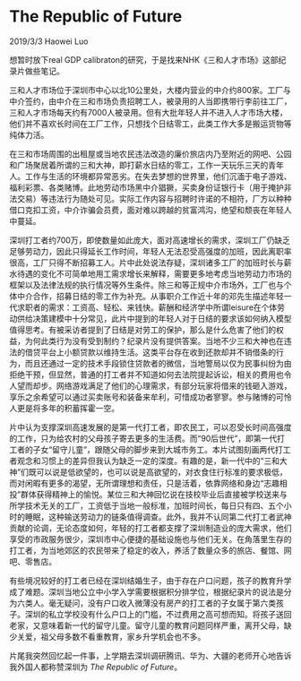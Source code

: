 # The Republic of Future
2019/3/3 Haowei Luo

想暂时放下real GDP calibraton的研究，于是找来NHK《三和人才市场》这部纪录片做些笔记。

三和人才市场位于深圳市中心以北10公里处，大楼内营业的中介约800家。工厂与中介签约，由中介在三和市场负责招聘工人，被录用的人当即携带行李前往工厂，三和人才市场每天约有7000人被录用。但有大批年轻人并不进入人才市场大楼，他们并不喜欢长时间在工厂工作，只想找个日结零工，此类工作大多是搬运货物等纯体力活。

在三和市场周围的出租屋或当地农民违法改造的廉价旅店内乃至附近的网吧、公园和广场聚居着所谓的三和大神，即打薪水日结的零工，工作一天玩乐三天的青年人。工作与生活的环境都异常恶劣。在失去梦想的世界里，他们沉湎于电子游戏、福利彩票、各类赌博。此地劳动市场黑中介猖獗，买卖身份证银行卡（用于掩护非法交易）等违法行为随处可见。实际工作内容与招聘时许诺的不相符，厂方以种种借口克扣工资，中介诈骗会员费，面对难以跨越的贫富鸿沟，绝望和颓丧在年轻人中蔓延。

深圳打工者约700万，即使数量如此庞大，面对高速增长的需求，深圳工厂仍缺乏足够劳动力，因此只得延长工作时间，年轻人无法忍受高强度的加班，因此离职率很高，工厂只得不断招募工人。片中此处说法存疑，深圳诸多工厂的加班时长与薪水待遇的变化不可简单地用工需求增长来解释，需要更多地考虑当地劳动力市场的框架以及法律法规的执行情况等外生条件。除三和等正规中介市场外，工厂也与个体中介合作，招募日结的零工作为补充。从事职介工作近十年的邓先生描述年轻一代求职者的需求：工资高、轻松、来钱快。薪酬和经济学中所谓leisure在个体劳动供给决策建模中十分常见，此片中提到的年轻人对于日结的要求该如何纳入模型值得思考。有被采访者提到了日结是对劳工的保护，那么是什么危害了他们的权益，为何此类行为没有受到制约？纪录片没有提供答案。当地不少三和大神也在违法的借贷平台上小额贷款以维持生活。这类平台存在收到还款却并不销借条的行为，而且还通过一定的技术手段锁住贷款者的微信，当地警局以仅为民事纠纷为由拒绝干预，但显然，普通的打工者并不知道如何去法院提起诉讼，相关的费用也令人望而却步。网络游戏满足了他们的心理需求，有部分玩家将借来的钱砸入游戏，享乐之余希望可以通过买卖账号和装备来牟利，可惜成功者寥寥。参与赌博的可怜人更是将多年的积蓄挥霍一空。

片中认为支撑深圳高速发展的是第一代打工者，即农民工，可以忍受长时间高强度的工作，只为给农村的父母孩子寄去更多的生活费。而“90后世代”，即第一代打工者的子女“留守儿童”，跟随父母的脚步来到大城市务工。本片试图刻画两代打工者观念和习惯上的差异但我认为缺乏一定的深度。有趣的是，新一代中的“三和大神”们既可以说是低欲望的，也可以说是高欲望的，对衣食住行标准的要求极低，而对闲暇有更多的渴望，无所谓理想和责任，只是活着，依靠网络和身边“志趣相投”群体获得精神上的愉悦。某位三和大神回忆说在技校毕业后直接被学校送来与所学技术无关的工厂，工资低于当地一般标准，加班时间长，每日只有四、五个小时的睡眠，这种输送劳动力的链条值得调查。此外，我并不认同第二代打工者武神贡献的论调，无论态度如何，年轻的打工者都支撑了深圳制造业的庞大需求，他们享受的市政服务很少，深圳市中心便捷的基础设施也与他们无关。在角落里生存的打工者，为当地郊区的农民带来了稳定的收入，养活了数量众多的旅店、餐馆、网吧、零售店。

有些境况较好的打工者已经在深圳结婚生子，由于存在户口问题，孩子的教育升学成了难题。深圳当地公立中小学入学需要根据积分排学位，根据纪录片的说法是分为六类人。毫无疑问，没有户口收入微薄没有房产的打工者的子女属于第六类孩子。深圳的私立学校没有什么户口上的门槛，不过费用之高可想而知。将孩子送回老家，又意味着新一代的留守儿童。留守儿童的教育问题同样严重，离开父母，缺少关爱，祖父母多数不看重教育，家乡升学机会也不多。

片尾我突然回忆起一件事，上学期去深圳调研腾讯、华为、大疆的老师开心地告诉我外国人都称赞深圳为 *The Republic of Future*。